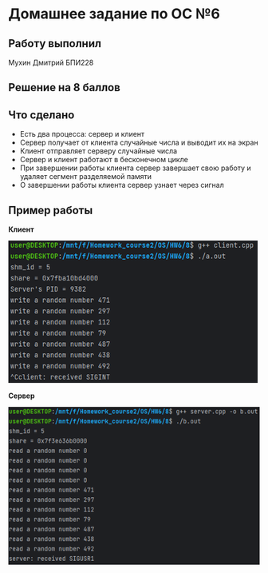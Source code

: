 # Домашнее задание по ОС №6

## Работу выполнил

Мухин Дмитрий БПИ228

## Решение на 8 баллов

## Что сделано

- Есть два процесса: сервер и клиент
- Сервер получает от клиента случайные числа и выводит их на экран
- Клиент отправляет серверу случайные числа
- Сервер и клиент работают в бесконечном цикле
- При завершении работы клиента сервер завершает свою работу и удаляет сегмент разделяемой памяти
- О завершении работы клиента сервер узнает через сигнал

## Пример работы

__Клиент__

![img.png](img.png)

__Сервер__

![img_1.png](img_1.png)
